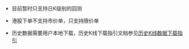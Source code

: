 + 目前暂时只支持日K级别的回测

- 港股下单不支持市价单，只支持限价单

- 历史数据需要用户本地下载，历史K线下载指引文档参见[历史K线数据下载指引](https://futunnopen.github.io/futuquant/document/Hist_Kline_Download_Intro/)

